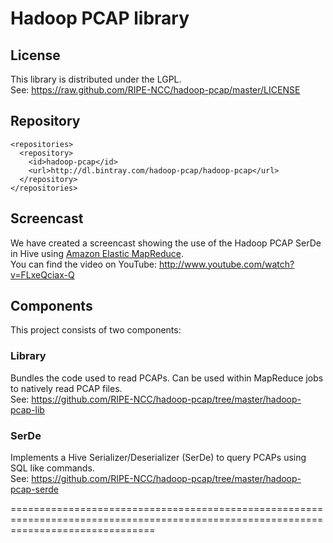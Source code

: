 Hadoop PCAP library
===================

License
-------
This library is distributed under the LGPL.  
See: https://raw.github.com/RIPE-NCC/hadoop-pcap/master/LICENSE

Repository
----------

	<repositories>
	  <repository>
	    <id>hadoop-pcap</id>
	    <url>http://dl.bintray.com/hadoop-pcap/hadoop-pcap</url>
	  </repository>
	</repositories>


Screencast
----------

We have created a screencast showing the use of the Hadoop PCAP SerDe in Hive using [Amazon Elastic MapReduce](http://aws.amazon.com/elasticmapreduce/).  
You can find the video on YouTube: http://www.youtube.com/watch?v=FLxeQciax-Q


Components
----------

This project consists of two components:

### Library

Bundles the code used to read PCAPs. Can be used within MapReduce jobs to natively read PCAP files.  
See: https://github.com/RIPE-NCC/hadoop-pcap/tree/master/hadoop-pcap-lib

### SerDe

Implements a Hive Serializer/Deserializer (SerDe) to query PCAPs using SQL like commands.  
See: https://github.com/RIPE-NCC/hadoop-pcap/tree/master/hadoop-pcap-serde

=====================================================================================================================================
